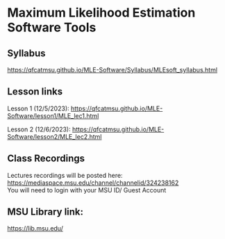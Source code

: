 # Maximum Likelihood Estimation Software Tools

## Syllabus

<https://qfcatmsu.github.io/MLE-Software/Syllabus/MLEsoft_syllabus.html>

## Lesson links

Lesson 1 (12/5/2023):
<https://qfcatmsu.github.io/MLE-Software/lesson1/MLE_lec1.html>  

Lesson 2 (12/6/2023):
<https://qfcatmsu.github.io/MLE-Software/lesson2/MLE_lec2.html>  

## Class Recordings

Lectures recordings will be posted here:
<https://mediaspace.msu.edu/channel/channelid/324238162>  
You will need to login with your MSU ID/ Guest Account

## MSU Library link:

<https://lib.msu.edu/>  
